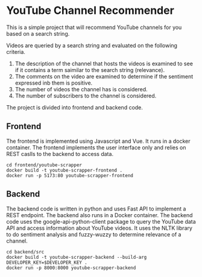 # YouTube Channel Recommender
This is a simple project that will recommend YouTube channels for you based on a search string.

Videos are queried by a search string and evaluated on the following criteria.

1. The description of the channel that hosts the videos is examined to see if it contains a term saimilar to the search string (relevance).
2. The comments on the video are examined to determine if the sentiment expressed inb them is positive.
3. The number of videos the channel has is considered.
4. The number of subscribers to the channel is considered.

The project is divided into frontend and backend code.

## Frontend
The frontend is implemented using Javascript and Vue. It runs in a docker container. The frontend implements the user interface only and relies on REST caslls
to the backend to access data.

```
cd frontend/youtube-scrapper
docker build -t youtube-scrapper-frontend .
docker run -p 5173:80 youtube-scrapper-frontend
```

## Backend
The backend code is written in python and uses Fast API to implement a REST endpoint. The backend also runs in a Docker container. The backend code uses the 
google-api-python-client package to query the YouTube data API and access information about YouTube videos. It uses the NLTK library to do sentiment analysis and 
fuzzy-wuzzy to determine relevance of a channel.

```
cd backend/src
docker build -t youtube-scrapper-backend --build-arg DEVELOPER_KEY=$DEVELOPER_KEY .
docker run -p 8000:8000 youtube-scrapper-backend
```

